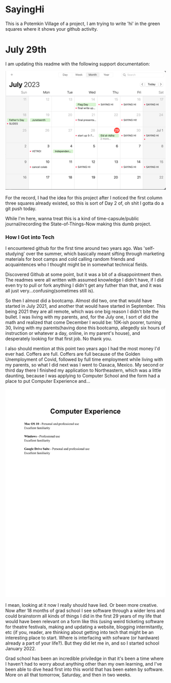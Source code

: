 # SayingHi

This is a Potemkin Village of a project, I am trying to write 'hi' in the green squares where it shows your github activity. 


# July 29th
I am updating this readme with the following support documentation: 

<img src="figs/calendar.png" width=550>

For the record, I had the idea for this project after I noticed the first column three squares already existed, so this is sort of Day 2 of, oh shit I gotta do a git push today. 

While I'm here, wanna treat this is a kind of time-capsule/public journal/recording the State-of-Things-Now making this dumb project. 

### How I Got into Tech

I encountered github for the first time around two years ago. Was 'self-studying' over the summer, which basically meant sifting through marketing materials for boot camps and cold calling random friends and acquaintences who I thought might be in somewhat technical fields. 

Discovered Github at some point, but it was a bit of a disappointment then. The readmes were all written with assumed knowledge I didn't have, if I did even try to pull or fork anything I didn't get any futher than that, and it was all just very...confusing(sometimes still is). 

So then I almost did a bootcamp. Almost did two, one that would have started in July 2021, and another that would have started in September. This being 2021 they are all remote, which was one big reason I didn't bite the bullet. I was living with my parents, and, for the July one, I sort of did the math and realized that come December I would be: 10K-ish poorer, turning 30, living with my parents(having done this bootcamp, allegedly six hours of instruction or whatever a day, online, in my parent's house), and desperately looking for that first job. No thank you. 

I also should mention at this point two years ago I had the most money I'd ever had. Coffers are full. Coffers are full because of the Golden Unemployment of Covid, followed by full time employment while living with my parents, so what I did next was I went to Oaxaca, Mexico. My second or third day there I finished my application to Northeastern, which was a little daunting, because I was applying to Computer School and the form had a place to put Computer Experience and...

<img src="figs/Computer_Experience_Jake_Simonds.pdf" width=550>

I mean, looking at it now I really should have lied. Or been more creative. Now after 18 months of grad school I see software through a wider lens and could brainstorm all kinds of things I did in the first 29 years of my life that would have been relevant on a form like this (using weird ticketing software for theatre festivals, making and updating a website, blogging intermitantly, etc (if you, reader, are thinking about getting into tech that might be an interesting place to start. Where is interfacing with sofware (or hardware) already a part of your life?). But they did let me in, and so I started school January 2022. 

Grad school has been an incredible priviledge in that it's been a time where I haven't had to worry about anything other than my own learning, and I've been able to dive head first into this world that has been eaten by software. More on all that tomorrow, Saturday, and then in two weeks. 
